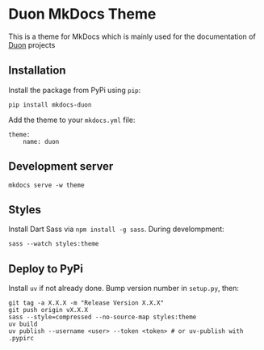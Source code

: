 Duon MkDocs Theme
=====================

This is a theme for MkDocs which is mainly used for the documentation of
[Duon](https://duon.sh) projects 

## Installation

Install the package from PyPi using `pip`:

    pip install mkdocs-duon

Add the theme to your `mkdocs.yml` file:

    theme:
        name: duon

## Development server

    mkdocs serve -w theme   

## Styles

Install Dart Sass via `npm install -g sass`. During develompment:

    sass --watch styles:theme

## Deploy to PyPi

Install `uv` if not already done. Bump version number in
`setup.py`, then:

    git tag -a X.X.X -m "Release Version X.X.X"
    git push origin vX.X.X
    sass --style=compressed --no-source-map styles:theme
    uv build
    uv publish --username <user> --token <token> # or uv-publish with .pypirc
